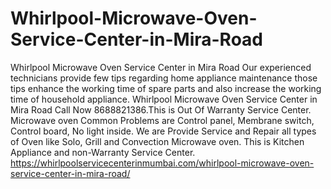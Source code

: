 # Whirlpool-Microwave-Oven-Service-Center-in-Mira-Road
Whirlpool Microwave Oven Service Center in Mira Road Our experienced technicians provide few tips regarding home appliance maintenance those tips enhance the working time of spare parts and also increase the working time of household appliance. Whirlpool Microwave Oven Service Center in Mira Road Call Now 8688821386.This is Out Of Warranty Service Center. Microwave oven Common Problems are Control panel, Membrane switch, Control board, No light inside. We are Provide Service and Repair all types of Oven like Solo, Grill and Convection Microwave oven. This is Kitchen Appliance and non-Warranty Service Center. https://whirlpoolservicecenterinmumbai.com/whirlpool-microwave-oven-service-center-in-mira-road/
